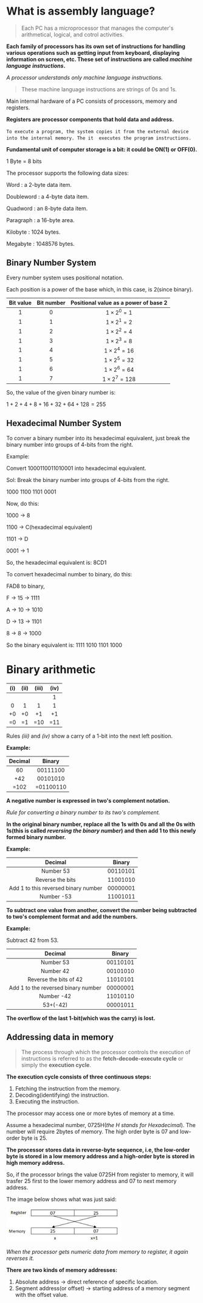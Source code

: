 # What is assembly language?

> Each PC has a microprocessor that manages the computer's arithmetical, logical, and cotrol activities.

**Each family of processors has its own set of instructions for handling various operations such as getting input from keyboard, displaying information on screen, etc. These set of instructions are called _machine language instructions_.**

_A processor understands only machine language instructions._

> These machine language instructions are strings of 0s and 1s.

Main internal hardware of a PC consists of processors, memory and registers.


**Registers are processor components that hold data and address.**


`To execute a program, the system copies it from the external device into the internal memory. The it  executes the program instructions.`

**Fundamental unit of computer storage is a bit: it could be ON(1) or OFF(0).**


1 Byte = 8 bits

The processor supports the following data sizes:

Word : a 2-byte data item.

Doubleword : a 4-byte data item.

Quadword : an 8-byte data item.

Paragraph : a 16-byte area.

Kilobyte : 1024 bytes.

Megabyte : 1048576 bytes.


## Binary Number System

Every number system uses positional notation.

Each position is a power of the base which, in this case, is 2(since binary).

|Bit value|Bit number|Positional value as a power of base 2|
|:-------:|:--------:|:-----------------------------------:|
|1|0|$1\times 2^0=1$|
|1|1|$1\times 2^1=2$|
|1|2|$1\times 2^2=4$|
|1|3|$1\times 2^3=8$|
|1|4|$1\times 2^4=16$|
|1|5|$1\times 2^5=32$|
|1|6|$1\times 2^6=64$|
|1|7|$1\times 2^7=128$|

So, the value of the given binary number is:

$1+2+4+8+16+32+64+128=255$

## Hexadecimal Number System

To conver a binary number into its hexadecimal equivalent, just break the binary number into groups of 4-bits from the right.

Example:

Convert 1000110011010001 into hexadecimal equivalent.

Sol:
Break the binary number into groups of 4-bits from the right.

1000 1100 1101 0001

Now, do this:

1000 -> 8

1100 -> C(hexadecimal equivalent)

1101 -> D

0001 -> 1

So, the hexadecimal equivalent is:  8CD1

To convert hexadecimal number to binary, do this:

FAD8 to binary,


F -> 15 -> 1111

A -> 10 -> 1010

D -> 13 -> 1101

8 -> 8 -> 1000

So the binary equivalent is:  1111 1010 1101 1000

# Binary arithmetic

| **(i)** | **(ii)** | **(iii)** | **(iv)** |
| :-----: | :------: | :-------: | :------: |
|         |          |           |    1     |
|    0    |    1     |     1     |    1     |
|   +0    |    +0    |    +1     |    +1    |
|   =0    |    =1    |    =10    |   =11    |

Rules _(iii)_ and _(iv)_ show a carry of a 1-bit into the next left position.



**Example:**



| Decimal |  Binary   |
| :-----: | :-------: |
|   60    | 00111100  |
|   +42   | 00101010  |
|  =102   | =01100110 |



**A negative number is expressed in two's complement notation.**



_Rule for converting a binary number to its two's complement._



**In the original binary number, replace all the 1s with 0s and all the 0s with 1s(this is called _reversing the binary number_) and then add 1 to this newly formed binary number.**



**Example:**

|               Decimal                |  Binary  |
| :----------------------------------: | :------: |
|              Number 53               | 00110101 |
|           Reverse the bits           | 11001010 |
| Add 1 to this reversed binary number | 00000001 |
|              Number -53              | 11001011 |



**To subtract one value from another, convert the number being subtracted to two's complement format and add the numbers.**



**Example:**

Subtract 42 from 53.



|               Decimal               |  Binary  |
| :---------------------------------: | :------: |
|              Number 53              | 00110101 |
|              Number 42              | 00101010 |
|       Reverse the bits of 42        | 11010101 |
| Add 1 to the reversed binary number | 00000001 |
|             Number -42              | 11010110 |
|              53+(-42)               | 00001011 |

**The overflow of the last 1-bit(which was the carry) is lost.**





## Addressing data in memory



> The process through which the processor controls the execution of instructions is referred to as the **fetch-decode-execute cycle** or simply the **execution cycle**.

**The execution cycle consists of three continuous steps:**

1. Fetching the instruction from the memory.
2. Decoding(identifying) the instruction.
3. Executing the instruction.

The processor may access one or more bytes of memory at a time.



Assume a hexadecimal number, 0725H(_the H stands for Hexadecimal_). The number will require 2bytes of memory. The high order byte is 07 and low-order byte is 25.



**The processor stores data in reverse-byte sequence, i.e, the low-order byte is stored in a low memory address and a high-order byte is stored in high memory address.**

So, if the processor brings the value 0725H from register to memory, it will trasfer 25 first to the lower memory address and 07 to next memory address.



The image below shows what was just said:



<img src="https://github.com/C0DER11101/X86_64_ASSEMBLY/blob/X86_64_Linux/MemoryAddress.jpg" width="60%" height="30%">



_When the processor gets numeric data from memory to register, it again reverses it._



**There are two kinds of memory addresses:**

1. Absolute address $\rightarrow$ direct reference of specific location.
2. Segment address(or offset) $\rightarrow$ starting address of a memory segment with the offset value.
